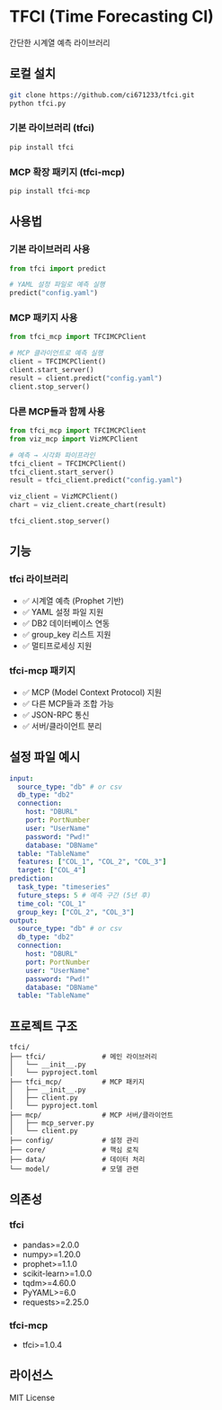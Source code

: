# TFCI (Time Forecasting CI)

간단한 시계열 예측 라이브러리

## 로컬 설치
```bash
git clone https://github.com/ci671233/tfci.git
python tfci.py
```

### 기본 라이브러리 (tfci)
```bash
pip install tfci
```

### MCP 확장 패키지 (tfci-mcp)
```bash
pip install tfci-mcp
```

## 사용법

### 기본 라이브러리 사용
```python
from tfci import predict

# YAML 설정 파일로 예측 실행
predict("config.yaml")
```

### MCP 패키지 사용
```python
from tfci_mcp import TFCIMCPClient

# MCP 클라이언트로 예측 실행
client = TFCIMCPClient()
client.start_server()
result = client.predict("config.yaml")
client.stop_server()
```

### 다른 MCP들과 함께 사용
```python
from tfci_mcp import TFCIMCPClient
from viz_mcp import VizMCPClient

# 예측 → 시각화 파이프라인
tfci_client = TFCIMCPClient()
tfci_client.start_server()
result = tfci_client.predict("config.yaml")

viz_client = VizMCPClient()
chart = viz_client.create_chart(result)

tfci_client.stop_server()
```

## 기능

### tfci 라이브러리
- ✅ 시계열 예측 (Prophet 기반)
- ✅ YAML 설정 파일 지원
- ✅ DB2 데이터베이스 연동
- ✅ group_key 리스트 지원
- ✅ 멀티프로세싱 지원

### tfci-mcp 패키지
- ✅ MCP (Model Context Protocol) 지원
- ✅ 다른 MCP들과 조합 가능
- ✅ JSON-RPC 통신
- ✅ 서버/클라이언트 분리

## 설정 파일 예시

```yaml
input:
  source_type: "db" # or csv
  db_type: "db2"
  connection:
    host: "DBURL"
    port: PortNumber
    user: "UserName"
    password: "Pwd!"
    database: "DBName"
  table: "TableName"
  features: ["COL_1", "COL_2", "COL_3"]
  target: ["COL_4"]
prediction:
  task_type: "timeseries"
  future_steps: 5 # 예측 구간 (5년 후)
  time_col: "COL_1"
  group_key: ["COL_2", "COL_3"]
output:
  source_type: "db" # or csv
  db_type: "db2"
  connection:
    host: "DBURL"
    port: PortNumber
    user: "UserName"
    password: "Pwd!"
    database: "DBName"
  table: "TableName"
```

## 프로젝트 구조

```
tfci/
├── tfci/              # 메인 라이브러리
│   └── __init__.py
│   └── pyproject.toml
├── tfci_mcp/          # MCP 패키지
│   ├── __init__.py
│   ├── client.py
│   └── pyproject.toml
├── mcp/               # MCP 서버/클라이언트
│   ├── mcp_server.py
│   └── client.py
├── config/            # 설정 관리
├── core/              # 핵심 로직
├── data/              # 데이터 처리
└── model/             # 모델 관련
```

## 의존성

### tfci
- pandas>=2.0.0
- numpy>=1.20.0
- prophet>=1.1.0
- scikit-learn>=1.0.0
- tqdm>=4.60.0
- PyYAML>=6.0
- requests>=2.25.0

### tfci-mcp
- tfci>=1.0.4

## 라이선스

MIT License
